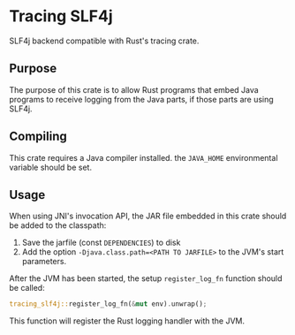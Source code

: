 # Tracing SLF4j
SLF4j backend compatible with Rust's tracing crate.

## Purpose
The purpose of this crate is to allow Rust programs that embed Java programs to receive logging from
the Java parts, if those parts are using SLF4j.

## Compiling
This crate requires a Java compiler installed. the `JAVA_HOME` environmental variable should be set.

## Usage
When using JNI's invocation API, the JAR file embedded in this crate
should be added to the classpath:

1. Save the jarfile (const `DEPENDENCIES`) to disk
2. Add the option `-Djava.class.path=<PATH TO JARFILE>` to the JVM's start parameters.

After the JVM has been started, the setup `register_log_fn` function should be called:
```rs
tracing_slf4j::register_log_fn(&mut env).unwrap();
```
This function will register the Rust logging handler with the JVM.